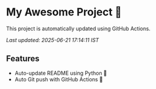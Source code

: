 # My Awesome Project 🚀

This project is automatically updated using GitHub Actions.

_Last updated: 2025-06-21 17:14:11 IST_

## Features
- Auto-update README using Python 🐍
- Auto Git push with GitHub Actions 🤖
